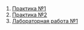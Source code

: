 1. [Практика №1](https://github.com/slavastrybak/TOIB/tree/main/PR1)
2. [Практика №2](https://github.com/slavastrybak/TOIB/tree/main/PR2)
3. [Лабораторная работа №1](https://github.com/slavastrybak/TOIB/tree/main/LR1)
